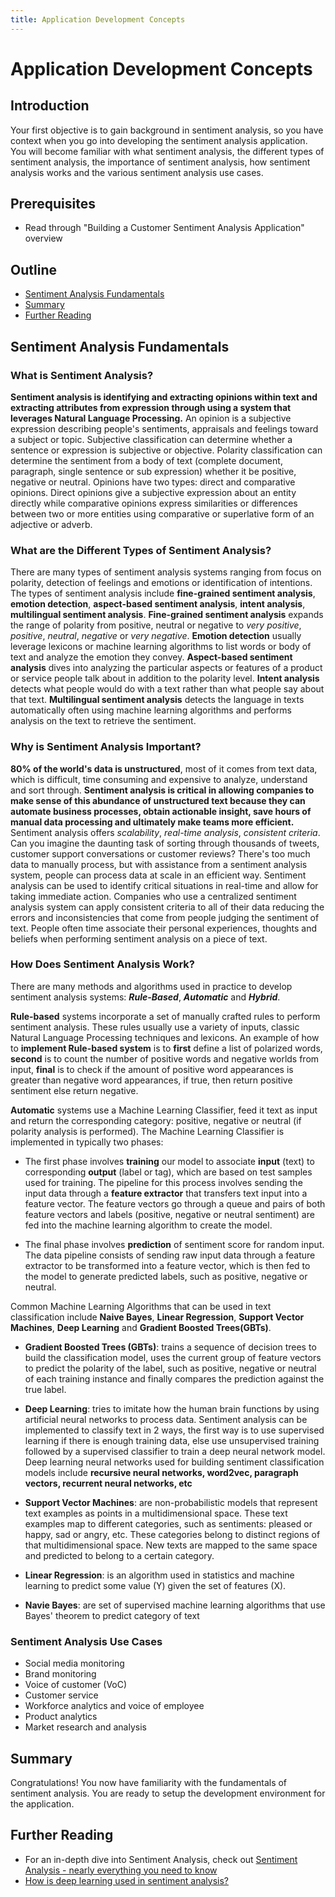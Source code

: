```yaml
---
title: Application Development Concepts
---
```


# Application Development Concepts

## Introduction

Your first objective is to gain background in sentiment analysis, so you have
context when you go into developing the sentiment analysis application. You will
become familiar with what sentiment analysis, the different types of sentiment
analysis, the importance of sentiment analysis, how sentiment analysis works and
the various sentiment analysis use cases.

## Prerequisites

- Read through "Building a Customer Sentiment Analysis Application" overview

## Outline

- [Sentiment Analysis Fundamentals](#sentiment-analysis-fundamentals)
- [Summary](#summary)
- [Further Reading](#further-reading)

## Sentiment Analysis Fundamentals

### What is Sentiment Analysis?

**Sentiment analysis is identifying and extracting opinions within text and
extracting attributes from expression through using a system that leverages
Natural Language Processing.** An opinion is a subjective expression
describing people's sentiments, appraisals and feelings toward a subject or
topic. Subjective classification can determine whether a sentence or expression
is subjective or objective. Polarity classification can determine the sentiment
from a body of text (complete document, paragraph, single sentence or sub
expression) whether it be positive, negative or neutral. Opinions have two
types: direct and comparative opinions. Direct opinions give a subjective
expression about an entity directly while comparative opinions express
similarities or differences between two or more entities using comparative or
superlative form of an adjective or adverb.

### What are the Different Types of Sentiment Analysis?

There are many types of sentiment analysis systems ranging from focus on
polarity, detection of feelings and emotions or identification of intentions.
The types of sentiment analysis include **fine-grained sentiment analysis**,
**emotion detection**, **aspect-based sentiment analysis**, **intent analysis**,
**multilingual sentiment analysis**. **Fine-grained sentiment analysis** expands
the range of polarity from positive, neutral or negative to _very positive_,
_positive_, _neutral_, _negative_ or _very negative_. **Emotion detection**
usually leverage lexicons or machine learning algorithms to list words or body
of text and analyze the emotion they convey. **Aspect-based sentiment analysis**
dives into analyzing the particular aspects or features of a product or service
people talk about in addition to the polarity level. **Intent analysis** detects
what people would do with a text rather than what people say about that text.
**Multilingual sentiment analysis** detects the language in texts automatically
often using machine learning algorithms and performs analysis on the text
to retrieve the sentiment.

### Why is Sentiment Analysis Important?

**80% of the world's data is unstructured**, most of it comes from text data,
which is difficult, time consuming and expensive to analyze, understand and
sort through. **Sentiment analysis is critical in allowing companies to make
sense of this abundance of unstructured text because they can automate business
processes, obtain actionable insight, save hours of manual data processing and
ultimately make teams more efficient.** Sentiment analysis offers
_scalability_, _real-time analysis_, _consistent criteria_. Can you
imagine the daunting task of sorting through thousands of tweets, customer
support conversations or customer reviews? There's too much data to manually
process, but with assistance from a sentiment analysis system, people can
process data at scale in an efficient way. Sentiment analysis can be used
to identify critical situations in real-time and allow for taking immediate
action. Companies who use a centralized sentiment analysis system can apply
consistent criteria to all of their data reducing the errors and inconsistencies
that come from people judging the sentiment of text. People often time
associate their personal experiences, thoughts and beliefs when performing
sentiment analysis on a piece of text.

### How Does Sentiment Analysis Work?

There are many methods and algorithms used in practice to develop sentiment
analysis systems: ***Rule-Based***, ***Automatic*** and ***Hybrid***.

**Rule-based** systems incorporate a set of manually crafted rules to perform
sentiment analysis. These rules usually use a variety of inputs, classic Natural
Language Processing techniques and lexicons. An example of how to **implement
Rule-based system** is to **first** define a list of polarized words, **second** is to
count the number of positive words and negative worlds from input, **final** is to
check if the amount of positive word appearances is greater than negative word
appearances, if true, then return positive sentiment else return negative.

**Automatic** systems use a Machine Learning Classifier, feed it text as input
and return the corresponding category: positive, negative or neutral (if
polarity analysis is performed). The Machine Learning Classifier is implemented
in typically two phases:

- The first phase involves **training** our model to associate **input** (text) to
corresponding **output** (label or tag), which are based on test samples used for
training. The pipeline for this process involves sending the input data through
a **feature extractor** that transfers text input into a feature vector. The
feature vectors go through a queue and pairs of both feature vectors and labels
(positive, negative or neutral sentiment) are fed into the machine learning
algorithm to create the model.

<!-- Include picture on the training process -->

- The final phase involves **prediction** of sentiment score for random input.
The data pipeline consists of sending raw input data through a feature extractor
to be transformed into a feature vector, which is then fed to the model to
generate predicted labels, such as positive, negative or neutral.

<!-- Include picture on the prediction process -->

Common Machine Learning Algorithms that can be used in text classification
include **Naive Bayes**, **Linear Regression**, **Support Vector Machines**,
**Deep Learning** and **Gradient Boosted Trees(GBTs)**.

- **Gradient Boosted Trees (GBTs)**: trains a sequence of decision trees to
build the classification model, uses the current group of feature vectors to
predict the polarity of the label, such as positive, negative or neutral of each
training instance and finally compares the prediction against the true label.

- **Deep Learning**: tries to imitate how the human brain
functions by using artificial neural networks to process data. Sentiment analysis can be implemented to classify text in 2 ways, the first way is to use supervised
learning if there is enough training data, else use unsupervised training
followed by a supervised classifier to train a deep neural network model. Deep
learning neural networks used for building sentiment classification models
include **recursive neural networks, word2vec, paragraph vectors, recurrent
neural networks, etc**

- **Support Vector Machines**: are non-probabilistic models that represent text
examples as points in a multidimensional space. These text examples map to
different categories, such as sentiments: pleased or happy, sad or angry, etc.
These categories belong to distinct regions of that multidimensional space.
New texts are mapped to the same space and predicted to belong to a certain
category.

- **Linear Regression**: is an algorithm used in statistics and machine learning
to predict some value (Y) given the set of features (X).

- **Navie Bayes**: are set of supervised machine learning algorithms that use
Bayes' theorem to predict category of text

### Sentiment Analysis Use Cases

- Social media monitoring
- Brand monitoring
- Voice of customer (VoC)
- Customer service
- Workforce analytics and voice of employee
- Product analytics
- Market research and analysis

## Summary

Congratulations! You now have familiarity with the fundamentals of sentiment
analysis. You are ready to setup the development environment for the
application.

## Further Reading

- For an in-depth dive into Sentiment Analysis, check out [Sentiment Analysis - nearly everything you need to know](https://monkeylearn.com/sentiment-analysis/)
- [How is deep learning used in sentiment analysis?](https://www.quora.com/How-is-deep-learning-used-in-sentiment-analysis)
